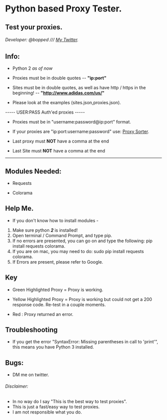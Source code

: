 # Python based Proxy Tester.
## Test your proxies.
###### Developer: @bopped /// [My Twitter](https://twitter.com/Backdoorcook).

## Info:

- Python 2 *as of now*

- Proxies must be in double quotes --  **"ip:port"** 

- Sites must be in double quotes, as well as have http / https in the beginning! --  **"http://www.adidas.com/us/"** 

- Please look at the examples (sites.json,proxies.json). 

----- USER:PASS Auth'ed proxies -----
- Proxies must be in "username:password@ip:port" format. 

- If your proxies are "ip:port:username:password" use: [Proxy Sorter](https://github.com/bopped/Python-Proxy-Sorter).

- Last proxy must **NOT** have a comma at the end 

- Last Site must **NOT** have a comma at the end 
-------------------------------------
## Modules Needed:
* Requests

* Colorama 

## Help Me. 

- If you don't know how to install modules - 
1. Make sure python _**2**_ is installed! 
2. Open terminal / Command Prompt, and type pip. 
3. If no errors are presented, you can go on and type the following: pip install requests colorama.
4. If you are on mac, you may need to do: sudo pip install requests colorama. 
5. If Errors are present, please refer to Google. 


## Key 

- Green Highlighted Proxy = Proxy is working.

- Yellow Highlighted Proxy = Proxy is working but could not get a 200 response code. Re-test in a couple moments. 

- Red : Proxy returned an error. 


## Troubleshooting

- If you get the error "SyntaxError: Missing parentheses in call to 'print'", this means you have Python 3 installed.

## Bugs:
- DM me on twitter.

###### Disclaimer:
- In no way do I say "This is the best way to test proxies". 
- This is just a fast/easy way to test proxies.
- I am not responsible what you do. 

